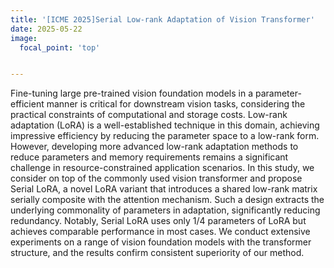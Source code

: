 ```yaml
---
title: '[ICME 2025]Serial Low-rank Adaptation of Vision Transformer'
date: 2025-05-22
image:
  focal_point: 'top'


---
```


<!--more-->
Fine-tuning large pre-trained vision foundation models in a parameter-efficient manner is critical for downstream vision tasks, considering the practical constraints of computational and storage costs. Low-rank adaptation (LoRA) is a well-established technique in this domain, achieving impressive efficiency by reducing the parameter space to a low-rank form. However, developing more advanced low-rank adaptation methods to reduce parameters and memory requirements remains a significant challenge in resource-constrained application scenarios. In this study, we consider on top of the commonly used vision transformer and propose Serial LoRA, a novel LoRA variant that introduces a shared low-rank matrix serially composite with the attention mechanism. Such a design extracts the underlying commonality of parameters in adaptation, significantly reducing redundancy. Notably, Serial LoRA uses only 1/4 parameters of LoRA but achieves comparable performance in most cases. We conduct extensive experiments on a range of vision foundation models with the transformer structure, and the results confirm consistent superiority of our method.

